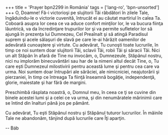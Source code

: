 +++
title = 'Prayer bpn2299 in România'
tags = ['lang-ro', 'bpn-unsorted']
+++
O, Doamne! Fă-i victorioşi pe slujitorii Tăi răbdători în zilele Tale, îngăduindu-le o victorie cuvenită, întrucât ei au căutat martiriul în calea Ta. Coboară asupra lor ceea ce va aduce confort minţilor lor, le va bucura fiinţa lăuntrică, va da încredinţare trupurilor lor şi va permite sufletelor lor să ajungă în prezenţa lui Dumnezeu, Cel Preaînalt şi să atingă Paradisul suprem şi acele sălaşuri de slavă pe care le-ai hărăzit oamenilor de adevărată cunoaştere şi virtute. Cu adevărat, Tu cunoşti toate lucrurile, în timp ce noi suntem doar slujitorii Tăi, sclavii Tăi, robii Tăi şi săracii Tăi. Nici un alt Stăpân în afară de Tine nu invocăm, o, Dumnezeule, Stăpânul nostru, nici nu implorăm binecuvântări sau har de la nimeni altul decât Tine, o, Tu care eşti Dumnezeul milostivirii pentru această lume şi pentru cea care va urma. Noi suntem doar întrupări ale sărăciei, ale nimicniciei, neajutorării şi pierzaniei, în timp ce întreaga Ta fiinţă înseamnă bogăţie, independenţă, glorie, maiestate şi har fără de margini.

Preschimbă răsplata noastră, o, Domnul meu, în ceea ce ţi se cuvine din binele acestei lumi şi a celei ce va urma, şi din nenumăratele mărinimii care se întind din înalturi până jos pe pământ.

Cu adevărat, Tu eşti Stăpânul nostru şi Stăpânul tuturor lucrurilor. În mâinile Tale ne abandonăm, tânjind după lucrurile care Îţi aparţin.

-- Báb
